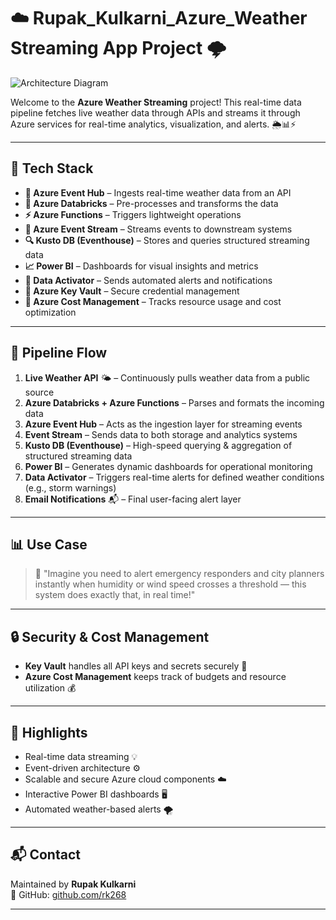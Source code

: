 # ☁️ Rupak_Kulkarni_Azure_Weather Streaming App Project 🌩️

![Architecture Diagram](https://drive.google.com/uc?export=view&id=1bcpjSg2OHZxKy6bsZN5PvUNvUSS_GaGv)

Welcome to the **Azure Weather Streaming** project! This real-time data pipeline fetches live weather data through APIs and streams it through Azure services for real-time analytics, visualization, and alerts. 🌦️📊⚡

---

## 🔧 Tech Stack

- **🔄 Azure Event Hub** – Ingests real-time weather data from an API  
- **🧠 Azure Databricks** – Pre-processes and transforms the data  
- **⚡ Azure Functions** – Triggers lightweight operations  
- **📡 Azure Event Stream** – Streams events to downstream systems  
- **🔍 Kusto DB (Eventhouse)** – Stores and queries structured streaming data  
- **📈 Power BI** – Dashboards for visual insights and metrics  
- **📢 Data Activator** – Sends automated alerts and notifications  
- **🔐 Azure Key Vault** – Secure credential management  
- **💸 Azure Cost Management** – Tracks resource usage and cost optimization  

---

## 🚀 Pipeline Flow

1. **Live Weather API** 🌤️ – Continuously pulls weather data from a public source  
2. **Azure Databricks + Azure Functions** – Parses and formats the incoming data  
3. **Azure Event Hub** – Acts as the ingestion layer for streaming events  
4. **Event Stream** – Sends data to both storage and analytics systems  
5. **Kusto DB (Eventhouse)** – High-speed querying & aggregation of structured streaming data  
6. **Power BI** – Generates dynamic dashboards for operational monitoring  
7. **Data Activator** – Triggers real-time alerts for defined weather conditions (e.g., storm warnings)  
8. **Email Notifications** 📬 – Final user-facing alert layer  

---

## 📊 Use Case

> 🚨 "Imagine you need to alert emergency responders and city planners instantly when humidity or wind speed crosses a threshold — this system does exactly that, in real time!"

---

## 🔒 Security & Cost Management

- **Key Vault** handles all API keys and secrets securely 🔐  
- **Azure Cost Management** keeps track of budgets and resource utilization 💰  

---

## 📌 Highlights

- Real-time data streaming 💡  
- Event-driven architecture ⚙️  
- Scalable and secure Azure cloud components ☁️  
- Interactive Power BI dashboards 🖥️  
- Automated weather-based alerts 🌪️  

---

## 📬 Contact

Maintained by **Rupak Kulkarni**  
🔗 GitHub: [github.com/rk268](https://github.com/rk268)

---
